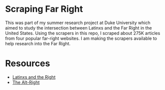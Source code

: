 # Scraping Far Right

This was part of my summer research project at Duke University which aimed to study the intersection between Latinxs and the Far Right in the United States. Using the scrapers in this repo, I scraped about 275K articles from four popular far-right websites. I am making the scrapers available to help research into the Far Right.


# Resources
* [Latinxs and the Right](https://bigdata.duke.edu/projects/latinxs-and-right)
* [The Alt-Right](https://www.splcenter.org/fighting-hate/extremist-files/ideology/alt-right)